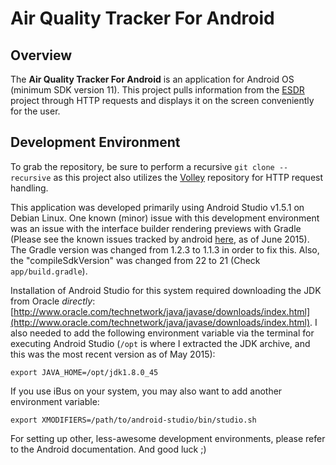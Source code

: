 Air Quality Tracker For Android
===============================

Overview
--------

The **Air Quality Tracker For Android** is an application for Android OS (minimum SDK version 11). This project pulls information from the [ESDR](https://github.com/CMU-CREATE-Lab/esdr) project through HTTP requests and displays it on the screen conveniently for the user.

Development Environment
-----------------------

To grab the repository, be sure to perform a recursive `git clone --recursive` as this project also utilizes the [Volley](https://developer.android.com/training/volley/index.html) repository for HTTP request handling.

This application was developed primarily using Android Studio v1.5.1 on Debian Linux. One known (minor) issue with this development environment was an issue with the interface builder rendering previews with Gradle (Please see the known issues tracked by android [here](http://tools.android.com/knownissues#TOC-Can-t-Render-Layouts-in-Android-Studio-1.2), as of June 2015). The Gradle version was changed from 1.2.3 to 1.1.3 in order to fix this. Also, the "compileSdkVersion" was changed from 22 to 21 (Check `app/build.gradle`).

Installation of Android Studio for this system required downloading the JDK from Oracle *directly*: [http://www.oracle.com/technetwork/java/javase/downloads/index.html](http://www.oracle.com/technetwork/java/javase/downloads/index.html). I also needed to add the following environment variable via the terminal for executing Android Studio (`/opt` is where I extracted the JDK archive, and this was the most recent version as of May 2015):

    export JAVA_HOME=/opt/jdk1.8.0_45

If you use iBus on your system, you may also want to add another environment variable:

    export XMODIFIERS=/path/to/android-studio/bin/studio.sh

For setting up other, less-awesome development environments, please refer to the Android documentation. And good luck ;)
